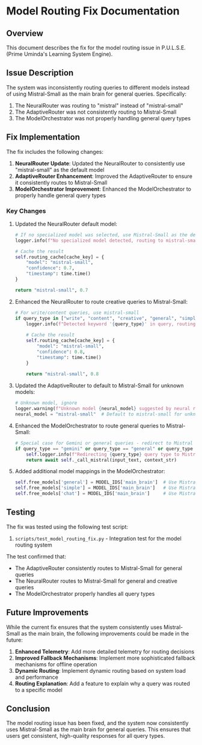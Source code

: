 # Model Routing Fix Documentation

## Overview

This document describes the fix for the model routing issue in P.U.L.S.E. (Prime Uminda's Learning System Engine).

## Issue Description

The system was inconsistently routing queries to different models instead of using Mistral-Small as the main brain for general queries. Specifically:

1. The NeuralRouter was routing to "mistral" instead of "mistral-small"
2. The AdaptiveRouter was not consistently routing to Mistral-Small
3. The ModelOrchestrator was not properly handling general query types

## Fix Implementation

The fix includes the following changes:

1. **NeuralRouter Update**: Updated the NeuralRouter to consistently use "mistral-small" as the default model
2. **AdaptiveRouter Enhancement**: Improved the AdaptiveRouter to ensure it consistently routes to Mistral-Small
3. **ModelOrchestrator Improvement**: Enhanced the ModelOrchestrator to properly handle general query types

### Key Changes

1. Updated the NeuralRouter default model:
   ```python
   # If no specialized model was selected, use Mistral-Small as the default
   logger.info(f"No specialized model detected, routing to mistral-small")

   # Cache the result
   self.routing_cache[cache_key] = {
       "model": "mistral-small",
       "confidence": 0.7,
       "timestamp": time.time()
   }

   return "mistral-small", 0.7
   ```

2. Enhanced the NeuralRouter to route creative queries to Mistral-Small:
   ```python
   # For write/content queries, use mistral-small
   if query_type in ["write", "content", "creative", "general", "simple", "chat"]:
       logger.info(f"Detected keyword '{query_type}' in query, routing to mistral-small")
       
       # Cache the result
       self.routing_cache[cache_key] = {
           "model": "mistral-small",
           "confidence": 0.8,
           "timestamp": time.time()
       }
       
       return "mistral-small", 0.8
   ```

3. Updated the AdaptiveRouter to default to Mistral-Small for unknown models:
   ```python
   # Unknown model, ignore
   logger.warning(f"Unknown model {neural_model} suggested by neural router, ignoring")
   neural_model = "mistral-small"  # Default to mistral-small for unknown models
   ```

4. Enhanced the ModelOrchestrator to route general queries to Mistral-Small:
   ```python
   # Special case for Gemini or general queries - redirect to Mistral Small
   if query_type == "gemini" or query_type == "general" or query_type == "simple" or query_type == "chat":
       self.logger.info(f"Redirecting {query_type} query type to Mistral Small")
       return await self._call_mistral(input_text, context_str)
   ```

5. Added additional model mappings in the ModelOrchestrator:
   ```python
   self.free_models['general'] = MODEL_IDS['main_brain']  # Use Mistral-Small for general queries
   self.free_models['simple'] = MODEL_IDS['main_brain']   # Use Mistral-Small for simple queries
   self.free_models['chat'] = MODEL_IDS['main_brain']     # Use Mistral-Small for chat queries
   ```

## Testing

The fix was tested using the following test script:

1. `scripts/test_model_routing_fix.py` - Integration test for the model routing system

The test confirmed that:
- The AdaptiveRouter consistently routes to Mistral-Small for general queries
- The NeuralRouter routes to Mistral-Small for general and creative queries
- The ModelOrchestrator properly handles all query types

## Future Improvements

While the current fix ensures that the system consistently uses Mistral-Small as the main brain, the following improvements could be made in the future:

1. **Enhanced Telemetry**: Add more detailed telemetry for routing decisions
2. **Improved Fallback Mechanisms**: Implement more sophisticated fallback mechanisms for offline operation
3. **Dynamic Routing**: Implement dynamic routing based on system load and performance
4. **Routing Explanation**: Add a feature to explain why a query was routed to a specific model

## Conclusion

The model routing issue has been fixed, and the system now consistently uses Mistral-Small as the main brain for general queries. This ensures that users get consistent, high-quality responses for all query types.
